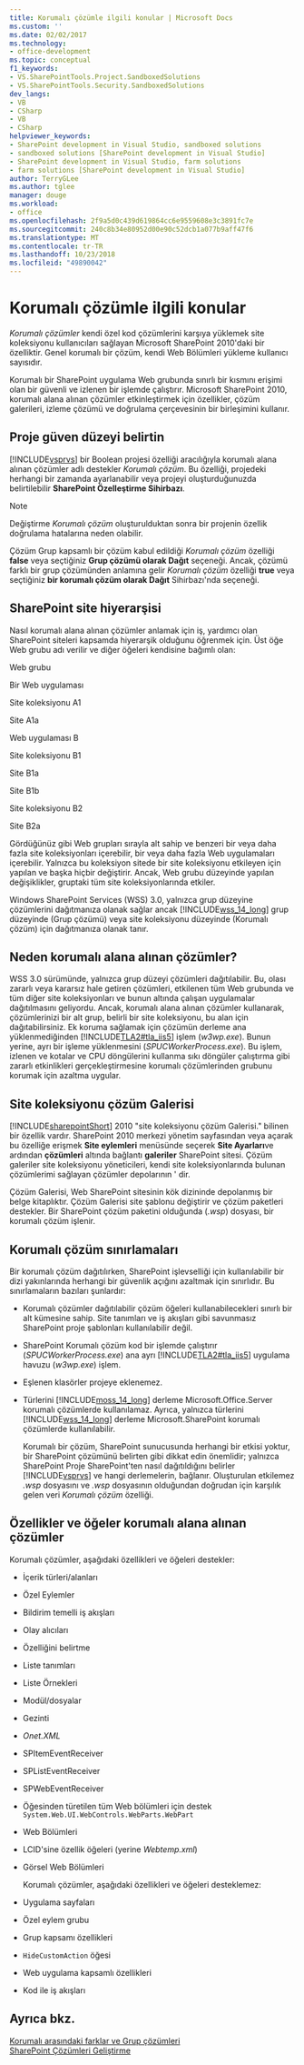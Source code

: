 ```yaml
---
title: Korumalı çözümle ilgili konular | Microsoft Docs
ms.custom: ''
ms.date: 02/02/2017
ms.technology:
- office-development
ms.topic: conceptual
f1_keywords:
- VS.SharePointTools.Project.SandboxedSolutions
- VS.SharePointTools.Security.SandboxedSolutions
dev_langs:
- VB
- CSharp
- VB
- CSharp
helpviewer_keywords:
- SharePoint development in Visual Studio, sandboxed solutions
- sandboxed solutions [SharePoint development in Visual Studio]
- SharePoint development in Visual Studio, farm solutions
- farm solutions [SharePoint development in Visual Studio]
author: TerryGLee
ms.author: tglee
manager: douge
ms.workload:
- office
ms.openlocfilehash: 2f9a5d0c439d619864cc6e9559608e3c3891fc7e
ms.sourcegitcommit: 240c8b34e80952d00e90c52dcb1a077b9aff47f6
ms.translationtype: MT
ms.contentlocale: tr-TR
ms.lasthandoff: 10/23/2018
ms.locfileid: "49890042"
---
```

# <a name="sandboxed-solution-considerations"></a>Korumalı çözümle ilgili konular
  *Korumalı çözümler* kendi özel kod çözümlerini karşıya yüklemek site koleksiyonu kullanıcıları sağlayan Microsoft SharePoint 2010'daki bir özelliktir. Genel korumalı bir çözüm, kendi Web Bölümleri yükleme kullanıcı sayısıdır.  
  
 Korumalı bir SharePoint uygulama Web grubunda sınırlı bir kısmını erişimi olan bir güvenli ve izlenen bir işlemde çalıştırır. Microsoft SharePoint 2010, korumalı alana alınan çözümler etkinleştirmek için özellikler, çözüm galerileri, izleme çözümü ve doğrulama çerçevesinin bir birleşimini kullanır.  
  
## <a name="specify-project-trust-level"></a>Proje güven düzeyi belirtin
 [!INCLUDE[vsprvs](../sharepoint/includes/vsprvs-md.md)] bir Boolean projesi özelliği aracılığıyla korumalı alana alınan çözümler adlı destekler *Korumalı çözüm*. Bu özelliği, projedeki herhangi bir zamanda ayarlanabilir veya projeyi oluşturduğunuzda belirtilebilir **SharePoint Özelleştirme Sihirbazı**.  
  
> [!NOTE]  
>  Değiştirme *Korumalı çözüm* oluşturulduktan sonra bir projenin özellik doğrulama hatalarına neden olabilir.  
  
 Çözüm Grup kapsamlı bir çözüm kabul edildiği *Korumalı çözüm* özelliği **false** veya seçtiğiniz **Grup çözümü olarak Dağıt** seçeneği. Ancak, çözümü farklı bir grup çözümünden anlamına gelir *Korumalı çözüm* özelliği **true** veya seçtiğiniz **bir korumalı çözüm olarak Dağıt** Sihirbazı'nda seçeneği.  
  
## <a name="sharepoint-site-hierarchy"></a>SharePoint site hiyerarşisi
 Nasıl korumalı alana alınan çözümler anlamak için iş, yardımcı olan SharePoint siteleri kapsamda hiyerarşik olduğunu öğrenmek için. Üst öğe Web grubu adı verilir ve diğer öğeleri kendisine bağımlı olan:  
  
 Web grubu  
  
 Bir Web uygulaması  
  
 Site koleksiyonu A1  
  
 Site A1a  
  
 Web uygulaması B  
  
 Site koleksiyonu B1  
  
 Site B1a  
  
 Site B1b  
  
 Site koleksiyonu B2  
  
 Site B2a  
  
 Gördüğünüz gibi Web grupları sırayla alt sahip ve benzeri bir veya daha fazla site koleksiyonları içerebilir, bir veya daha fazla Web uygulamaları içerebilir. Yalnızca bu koleksiyon sitede bir site koleksiyonu etkileyen için yapılan ve başka hiçbir değiştirir. Ancak, Web grubu düzeyinde yapılan değişiklikler, gruptaki tüm site koleksiyonlarında etkiler.  
  
 Windows SharePoint Services (WSS) 3.0, yalnızca grup düzeyine çözümlerini dağıtmanıza olanak sağlar ancak [!INCLUDE[wss_14_long](../sharepoint/includes/wss-14-long-md.md)] grup düzeyinde (Grup çözümü) veya site koleksiyonu düzeyinde (Korumalı çözüm) için dağıtmanıza olanak tanır.  
  
## <a name="why-sandboxed-solutions"></a>Neden korumalı alana alınan çözümler?
 WSS 3.0 sürümünde, yalnızca grup düzeyi çözümleri dağıtılabilir. Bu, olası zararlı veya kararsız hale getiren çözümleri, etkilenen tüm Web grubunda ve tüm diğer site koleksiyonları ve bunun altında çalışan uygulamalar dağıtılmasını geliyordu. Ancak, korumalı alana alınan çözümler kullanarak, çözümlerinizi bir alt grup, belirli bir site koleksiyonu, bu alan için dağıtabilirsiniz. Ek koruma sağlamak için çözümün derleme ana yüklenmediğinden [!INCLUDE[TLA2#tla_iis5](../sharepoint/includes/tla2sharptla-iis5-md.md)] işlem (*w3wp.exe*). Bunun yerine, ayrı bir işleme yüklenmesini (*SPUCWorkerProcess.exe*). Bu işlem, izlenen ve kotalar ve CPU döngülerini kullanma sıkı döngüler çalıştırma gibi zararlı etkinlikleri gerçekleştirmesine korumalı çözümlerinden grubunu korumak için azaltma uygular.  
  
## <a name="site-collection-solution-gallery"></a>Site koleksiyonu çözüm Galerisi
 [!INCLUDE[sharepointShort](../sharepoint/includes/sharepointshort-md.md)] 2010 "site koleksiyonu çözüm Galerisi." bilinen bir özellik vardır. SharePoint 2010 merkezi yönetim sayfasından veya açarak bu özelliğe erişmek **Site eylemleri** menüsünde seçerek **Site Ayarları**ve ardından **çözümleri** altında bağlantı **galeriler** SharePoint sitesi. Çözüm galeriler site koleksiyonu yöneticileri, kendi site koleksiyonlarında bulunan çözümlerimi sağlayan çözümler depolarının ' dir.  
  
 Çözüm Galerisi, Web SharePoint sitesinin kök dizininde depolanmış bir belge kitaplıktır. Çözüm Galerisi site şablonu değiştirir ve çözüm paketleri destekler. Bir SharePoint çözüm paketini olduğunda (*.wsp*) dosyası, bir korumalı çözüm işlenir.  
  
## <a name="sandboxed-solution-limitations"></a>Korumalı çözüm sınırlamaları
 Bir korumalı çözüm dağıtılırken, SharePoint işlevselliği için kullanılabilir bir dizi yakınlarında herhangi bir güvenlik açığını azaltmak için sınırlıdır. Bu sınırlamaların bazıları şunlardır:  
  
- Korumalı çözümler dağıtılabilir çözüm öğeleri kullanabilecekleri sınırlı bir alt kümesine sahip. Site tanımları ve iş akışları gibi savunmasız SharePoint proje şablonları kullanılabilir değil.  
  
- SharePoint Korumalı çözüm kod bir işlemde çalıştırır (*SPUCWorkerProcess.exe*) ana ayrı [!INCLUDE[TLA2#tla_iis5](../sharepoint/includes/tla2sharptla-iis5-md.md)] uygulama havuzu (*w3wp.exe*) işlem.  
  
- Eşlenen klasörler projeye eklenemez.  
  
- Türlerini [!INCLUDE[moss_14_long](../sharepoint/includes/moss-14-long-md.md)] derleme Microsoft.Office.Server korumalı çözümlerde kullanılamaz. Ayrıca, yalnızca türlerini [!INCLUDE[wss_14_long](../sharepoint/includes/wss-14-long-md.md)] derleme Microsoft.SharePoint korumalı çözümlerde kullanılabilir.  
  
  Korumalı bir çözüm, SharePoint sunucusunda herhangi bir etkisi yoktur, bir SharePoint çözümünü belirten gibi dikkat edin önemlidir; yalnızca SharePoint Proje SharePoint'ten nasıl dağıtıldığını belirler [!INCLUDE[vsprvs](../sharepoint/includes/vsprvs-md.md)] ve hangi derlemelerin, bağlanır. Oluşturulan etkilemez *.wsp* dosyasını ve *.wsp* dosyasının olduğundan doğrudan için karşılık gelen veri *Korumalı çözüm* özelliği.  
  
## <a name="capabilities-and-elements-in-sandboxed-solutions"></a>Özellikler ve öğeler korumalı alana alınan çözümler
 Korumalı çözümler, aşağıdaki özellikleri ve öğeleri destekler:  
  
- İçerik türleri/alanları  
  
- Özel Eylemler  
  
- Bildirim temelli iş akışları  
  
- Olay alıcıları  
  
- Özelliğini belirtme  
  
- Liste tanımları  
  
- Liste Örnekleri  
  
- Modül/dosyalar  
  
- Gezinti  
  
- *Onet.XML*  
  
- SPItemEventReceiver  
  
- SPListEventReceiver  
  
- SPWebEventReceiver  
  
- Öğesinden türetilen tüm Web bölümleri için destek `System.Web.UI.WebControls.WebParts.WebPart`  
  
- Web Bölümleri  
  
- LCID'sine özellik öğeleri (yerine *Webtemp.xml*)  
  
- Görsel Web Bölümleri  
  
  Korumalı çözümler, aşağıdaki özellikleri ve öğeleri desteklemez:  
  
- Uygulama sayfaları  
  
- Özel eylem grubu  
  
- Grup kapsamı özellikleri  
  
- `HideCustomAction` öğesi  
  
- Web uygulama kapsamlı özellikleri  
  
- Kod ile iş akışları  
  
## <a name="see-also"></a>Ayrıca bkz.
 [Korumalı arasındaki farklar ve Grup çözümleri](../sharepoint/differences-between-sandboxed-and-farm-solutions.md)   
 [SharePoint Çözümleri Geliştirme](../sharepoint/developing-sharepoint-solutions.md)  
  